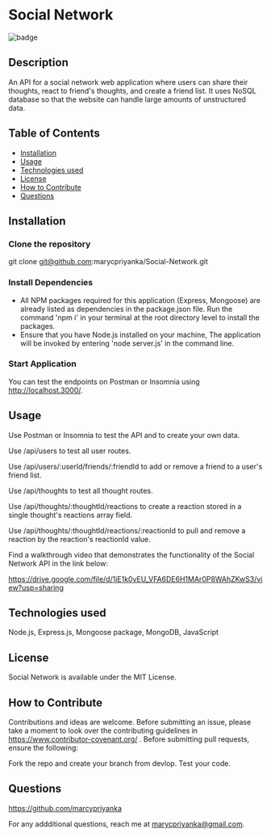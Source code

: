 # Social Network
![badge](https://img.shields.io/badge/MIT-License-blue.svg)

## Description

An API for a social network web application where users can share their thoughts, react to friend's thoughts, and create a friend list. It uses NoSQL database so that the website can handle large amounts of unstructured data.

## Table of Contents 

- [Installation](#installation)
- [Usage](#usage)
- [Technologies used](#technologies-used)
- [License](#license)
- [How to Contribute](#how-to-contribute)
- [Questions](#questions)

## Installation

### Clone the repository 
git clone git@github.com:marycpriyanka/Social-Network.git
   
### Install Dependencies
- All NPM packages required for this application (Express, Mongoose) are already listed as dependencies in the package.json file. Run the command 'npm i' in your terminal at the root directory level to install the packages.
- Ensure that you have Node.js installed on your machine, The application will be invoked by entering 'node server.js' in the command line.

### Start Application
You can test the endpoints on Postman or Insomnia using http://localhost.3000/.

## Usage

Use Postman or Insomnia to test the API and to create your own data. 

Use /api/users to test all user routes.

Use /api/users/:userId/friends/:friendId to add or remove a friend to a user's friend list.

Use /api/thoughts to test all thought routes.

Use /api/thoughts/:thoughtId/reactions to create a reaction stored in a single thought's reactions array field.

Use /api/thoughts/:thoughtId/reactions/:reactionId to pull and remove a reaction by the reaction's reactionId value.

Find a walkthrough video that demonstrates the functionality of the Social Network API in the link below:

https://drive.google.com/file/d/1iE1k0vEU_VFA6DE6H1MAr0P8WAhZKwS3/view?usp=sharing

##  Technologies used

Node.js, Express.js, Mongoose package, MongoDB, JavaScript

## License

Social Network is available under the MIT License.

## How to Contribute

Contributions and ideas are welcome. Before submitting an issue, please take a moment to look over the contributing guidelines in https://www.contributor-covenant.org/ . Before submitting pull requests, ensure the following:

Fork the repo and create your branch from devlop. Test your code.

## Questions

https://github.com/marcypriyanka

For any addditional questions, reach me at marycpriyanka@gmail.com.

